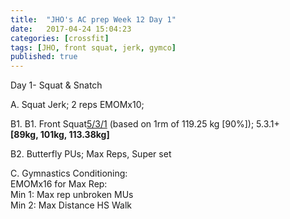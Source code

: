 ```yaml
---
title:  "JHO's AC prep Week 12 Day 1"
date:   2017-04-24 15:04:23
categories: [crossfit]
tags: [JHO, front squat, jerk, gymco]
published: true
---
```

Day 1- Squat & Snatch

A. Squat Jerk; 2 reps EMOMx10;  

B1. B1. Front Squat[5/3/1][link_wendler] (based on 1rm of 119.25 kg [90%]); 5.3.1+   
**[89kg, 101kg, 113.38kg]**

B2. Butterfly PUs; Max Reps, Super set  

C. Gymnastics Conditioning:  
EMOMx16 for Max Rep:  
Min 1: Max rep unbroken MUs  
Min 2: Max Distance HS Walk

[link1]: http://www.fitnesshq.com/fran-wod/
[link_wendler]: https://www.t-nation.com/workouts/531-how-to-build-pure-strength